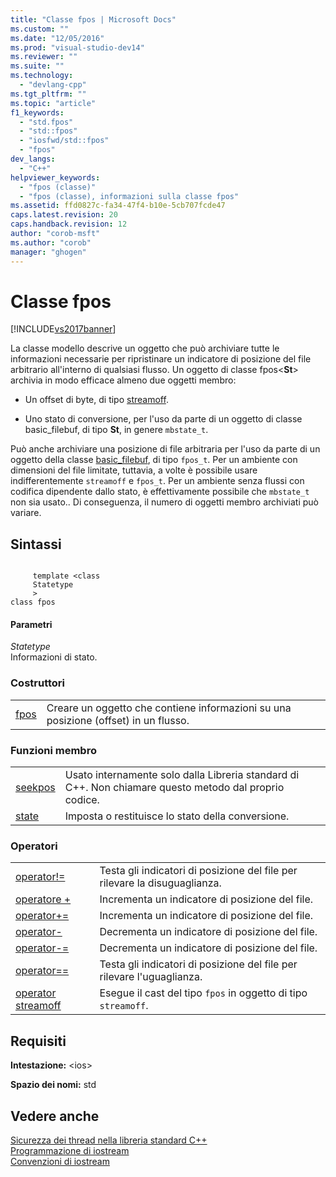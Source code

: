```yaml
---
title: "Classe fpos | Microsoft Docs"
ms.custom: ""
ms.date: "12/05/2016"
ms.prod: "visual-studio-dev14"
ms.reviewer: ""
ms.suite: ""
ms.technology: 
  - "devlang-cpp"
ms.tgt_pltfrm: ""
ms.topic: "article"
f1_keywords: 
  - "std.fpos"
  - "std::fpos"
  - "iosfwd/std::fpos"
  - "fpos"
dev_langs: 
  - "C++"
helpviewer_keywords: 
  - "fpos (classe)"
  - "fpos (classe), informazioni sulla classe fpos"
ms.assetid: ffd0827c-fa34-47f4-b10e-5cb707fcde47
caps.latest.revision: 20
caps.handback.revision: 12
author: "corob-msft"
ms.author: "corob"
manager: "ghogen"
---
```

# Classe fpos
[!INCLUDE[vs2017banner](../assembler/inline/includes/vs2017banner.md)]

La classe modello descrive un oggetto che può archiviare tutte le informazioni necessarie per ripristinare un indicatore di posizione del file arbitrario all'interno di qualsiasi flusso.  Un oggetto di classe fpos\<**St**\> archivia in modo efficace almeno due oggetti membro:  
  
-   Un offset di byte, di tipo [streamoff](../Topic/streamoff.md).  
  
-   Uno stato di conversione, per l'uso da parte di un oggetto di classe basic\_filebuf, di tipo **St**, in genere `mbstate_t`.  
  
 Può anche archiviare una posizione di file arbitraria per l'uso da parte di un oggetto della classe [basic\_filebuf](../standard-library/basic-filebuf-class.md), di tipo `fpos_t`.  Per un ambiente con dimensioni del file limitate, tuttavia, a volte è possibile usare indifferentemente `streamoff` e `fpos_t`.  Per un ambiente senza flussi con codifica dipendente dallo stato, è effettivamente possibile che `mbstate_t` non sia usato..  Di conseguenza, il numero di oggetti membro archiviati può variare.  
  
## Sintassi  
  
```  
  
     template <class   
     Statetype  
     >  
class fpos  
```  
  
#### Parametri  
 *Statetype*  
 Informazioni di stato.  
  
### Costruttori  
  
|||  
|-|-|  
|[fpos](../Topic/fpos::fpos.md)|Creare un oggetto che contiene informazioni su una posizione \(offset\) in un flusso.|  
  
### Funzioni membro  
  
|||  
|-|-|  
|[seekpos](../Topic/fpos::seekpos.md)|Usato internamente solo dalla Libreria standard di C\+\+.  Non chiamare questo metodo dal proprio codice.|  
|[state](../Topic/fpos::state.md)|Imposta o restituisce lo stato della conversione.|  
  
### Operatori  
  
|||  
|-|-|  
|[operator\!\=](../Topic/fpos::operator!=.md)|Testa gli indicatori di posizione del file per rilevare la disuguaglianza.|  
|[operatore \+](../Topic/fpos::operator+.md)|Incrementa un indicatore di posizione del file.|  
|[operator\+\=](../Topic/fpos::operator+=.md)|Incrementa un indicatore di posizione del file.|  
|[operator\-](../Topic/fpos::operator-.md)|Decrementa un indicatore di posizione del file.|  
|[operator\-\=](../Topic/fpos::operator-=.md)|Decrementa un indicatore di posizione del file.|  
|[operator\=\=](../Topic/fpos::operator==.md)|Testa gli indicatori di posizione del file per rilevare l'uguaglianza.|  
|[operator streamoff](../Topic/fpos::operator%20streamoff.md)|Esegue il cast del tipo `fpos` in oggetto di tipo `streamoff`.|  
  
## Requisiti  
 **Intestazione:** \<ios\>  
  
 **Spazio dei nomi:** std  
  
## Vedere anche  
 [Sicurezza dei thread nella libreria standard C\+\+](../standard-library/thread-safety-in-the-cpp-standard-library.md)   
 [Programmazione di iostream](../standard-library/iostream-programming.md)   
 [Convenzioni di iostream](../standard-library/iostreams-conventions.md)